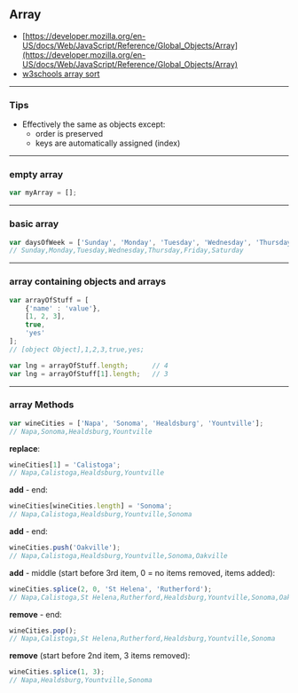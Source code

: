 ## Array

* [https://developer.mozilla.org/en-US/docs/Web/JavaScript/Reference/Global_Objects/Array](https://developer.mozilla.org/en-US/docs/Web/JavaScript/Reference/Global_Objects/Array)
* [w3schools array sort](http://www.w3schools.com/jsref/jsref_obj_date.asp)

---

### Tips
* Effectively the same as objects except:
    - order is preserved
    - keys are automatically assigned (index)

---

### empty array

```javascript
var myArray = [];
```

---

### basic array

```javascript
var daysOfWeek = ['Sunday', 'Monday', 'Tuesday', 'Wednesday', 'Thursday', 'Friday', 'Saturday'];
// Sunday,Monday,Tuesday,Wednesday,Thursday,Friday,Saturday
```

---

### array containing objects and arrays

```javascript
var arrayOfStuff = [
    {'name' : 'value'},
    [1, 2, 3],
    true,
    'yes'
];
// [object Object],1,2,3,true,yes;
```
  
```javascript
var lng = arrayOfStuff.length;      // 4
var lng = arrayOfStuff[1].length;   // 3
```

---

### array Methods
```javascript
var wineCities = ['Napa', 'Sonoma', 'Healdsburg', 'Yountville'];
// Napa,Sonoma,Healdsburg,Yountville
```
__replace__:
```javascript
wineCities[1] = 'Calistoga';
// Napa,Calistoga,Healdsburg,Yountville
```
__add__ - end:
```javascript
wineCities[wineCities.length] = 'Sonoma';
// Napa,Calistoga,Healdsburg,Yountville,Sonoma
```
__add__ - end:
```javascript
wineCities.push('Oakville');
// Napa,Calistoga,Healdsburg,Yountville,Sonoma,Oakville
```
__add__ - middle (start before 3rd item, 0 = no items removed, items added):
```javascript
wineCities.splice(2, 0, 'St Helena', 'Rutherford');
// Napa,Calistoga,St Helena,Rutherford,Healdsburg,Yountville,Sonoma,Oakville
```
__remove__ - end:
```javascript
wineCities.pop();
// Napa,Calistoga,St Helena,Rutherford,Healdsburg,Yountville,Sonoma
```
__remove__ (start before 2nd item, 3 items removed):
```javascript
wineCities.splice(1, 3);
// Napa,Healdsburg,Yountville,Sonoma
```
